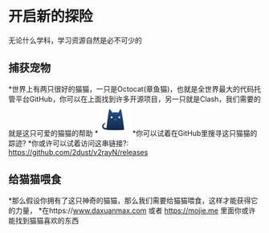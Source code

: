 # 开启新的探险
无论什么学科，学习资源自然是必不可少的
## 捕获宠物
*世界上有两只很好的猫猫，一只是Octocat(章鱼猫)，也就是全世界最大的代码托管平台GitHub，你可以在上面找到许多开源项目，另一只就是Clash，我们需要的就是这只可爱的猫猫的帮助
*![logo](./logo_64.png)
*你可以试着在GitHub里搜寻这只猫猫的踪迹?
*你或许可以试着访问这串链接?: https://github.com/2dust/v2rayN/releases
## 给猫猫喂食
*那么假设你拥有了这只神奇的猫猫，那么我们需要给猫猫喂食，这样才能获得它的力量，
*在https://www.daxuanmax.com 或者 https://mojie.me 里面你或许能找到猫猫喜欢的东西
